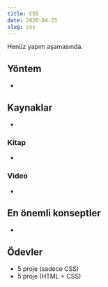```yaml
---
title: CSS
date: 2020-04-25
slug: css
---
```


Henüz yapım aşamasında.

## Yöntem

-

## Kaynaklar

-

### Kitap

-

### Video

-

## En önemli konseptler

-

## Ödevler

- 5 proje (sadece CSS)
- 5 proje (HTML + CSS)
